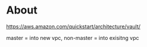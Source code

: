 # About

https://aws.amazon.com/quickstart/architecture/vault/

master = into new vpc, non-master = into exisitng vpc

